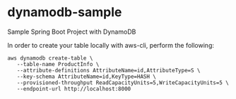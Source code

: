 # dynamodb-sample

Sample Spring Boot Project with DynamoDB

In order to create your table locally with aws-cli, perform the following:

```
aws dynamodb create-table \
   --table-name ProductInfo \
   --attribute-definitions AttributeName=id,AttributeType=S \
   --key-schema AttributeName=id,KeyType=HASH \
   --provisioned-throughput ReadCapacityUnits=5,WriteCapacityUnits=5 \
   --endpoint-url http://localhost:8000
```
